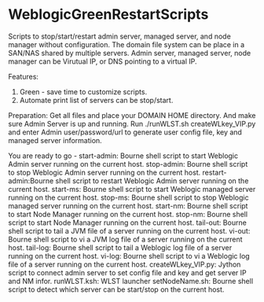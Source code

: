 # WeblogicGreenRestartScripts
Scripts to stop/start/restart admin server, managed server, and node manager without configuration.
The domain file system can be place in a SAN/NAS shared by multiple servers.
Admin server, managed server, node manager can be Virutual IP, or DNS pointing to a virtual IP.

Features:
1. Green - save time to customize scripts.
2. Automate print list of servers can be stop/start.

Preparation:
Get all files and place your DOMAIN HOME directory. And make sure Admin Server is up and running.
Run ./runWLST.sh createWLkey_VIP.py and enter Admin user/password/url to generate user config file,
key and managed server information.

You are ready to go -
start-admin:  Bourne shell script to start Weblogic Admin server running on the current host.
stop-admin:   Bourne shell script to stop Weblogic Admin server running on the current host.
restart-admin:Bourne shell script to restart Weblogic Admin server running on the current host.
start-ms:     Bourne shell script to start Weblogic managed server running on the current host.
stop-ms:      Bourne shell script to stop Weblogic managed server running on the current host.
start-nm:     Bourne shell script to start Node Manager running on the current host.
stop-nm:      Bourne shell script to start Node Manager running on the current host.
tail-out:     Bourne shell script to tail a JVM file of a server running on the current host.
vi-out:       Bourne shell script to vi a JVM log file of a server running on the current host.
tail-log:     Bourne shell script to tail a Weblogic log file of a server running on the current host.
vi-log:       Bourne shell script to vi a Weblogic log file of a server running on the current host.
createWLkey_VIP.py: Jython script to connect admin server to set config file and key and get server IP and NM infor.
runWLST.ksh:  WLST launcher
setNodeName.sh: Bourne shell script to detect which server can be start/stop on the current host.
